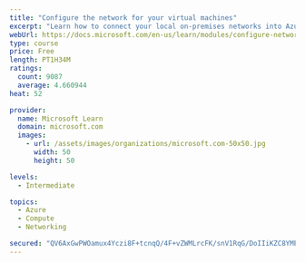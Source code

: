 ```yaml
---
title: "Configure the network for your virtual machines"
excerpt: "Learn how to connect your local on-premises networks into Azure using virtual networks, VPN gateways, and Azure ExpressRoute."
webUrl: https://docs.microsoft.com/en-us/learn/modules/configure-network-for-azure-virtual-machines/
type: course
price: Free
length: PT1H34M
ratings:
  count: 9087
  average: 4.660944
heat: 52

provider:
  name: Microsoft Learn
  domain: microsoft.com
  images:
    - url: /assets/images/organizations/microsoft.com-50x50.jpg
      width: 50
      height: 50

levels:
  - Intermediate

topics:
  - Azure
  - Compute
  - Networking

secured: "QV6AxGwPWOamux4Yczi8F+tcnqQ/4F+vZWMLrcFK/snV1RqG/DoIIiKZC8YMEVG0SN0G8Xem1PmyqUAMdtNmq+zkZEg/ndmamTp/HNI5eAAEKOtPuyF1dkxQdNVnwPLVE25mT5iBqcoDzTkEE1bvImQs8kbVjtpYY9wIZzN6LKTW8nkdMyyjMjQQ7vzow+GGaNFxl4h3Of0rPO0DalASZTM4rvA4KpntgcI+5eNRDMQydLIBxa/OTBdDrTAZ+sJ8qTysmiGU2geRrUwmjJneijy1YbNEb9iCC2NQkWBjfWAMVptBPP62ayG5MMjXI7y50sna2A6MBaCgG8sywhoIQcGOFmK8wPYz6Salt69DrhKfvflgOX0WTkayVkgk7LGfa3GfrgD/20BxAcd20mVrQRzF9auKblzKfJFWUKXzVBE=;ksWb0lvjzZopO9tgbFNxTA=="
---
```


